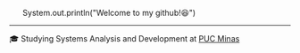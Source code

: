 <ul>System.out.println("Welcome to my github!😆")</ul>

---

🎓 Studying Systems Analysis and Development at [PUC Minas](https://www.pucminas.br/destaques/Paginas/default.aspx)
